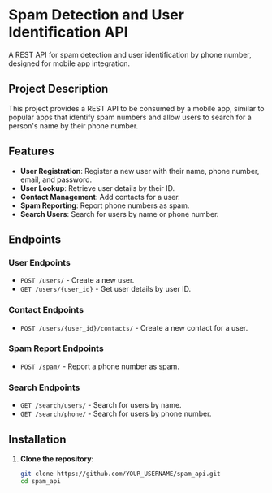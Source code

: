 # Spam Detection and User Identification API

A REST API for spam detection and user identification by phone number, designed for mobile app integration.

## Project Description

This project provides a REST API to be consumed by a mobile app, similar to popular apps that identify spam numbers and allow users to search for a person's name by their phone number.

## Features

- **User Registration**: Register a new user with their name, phone number, email, and password.
- **User Lookup**: Retrieve user details by their ID.
- **Contact Management**: Add contacts for a user.
- **Spam Reporting**: Report phone numbers as spam.
- **Search Users**: Search for users by name or phone number.

## Endpoints

### User Endpoints

- `POST /users/` - Create a new user.
- `GET /users/{user_id}` - Get user details by user ID.

### Contact Endpoints

- `POST /users/{user_id}/contacts/` - Create a new contact for a user.

### Spam Report Endpoints

- `POST /spam/` - Report a phone number as spam.

### Search Endpoints

- `GET /search/users/` - Search for users by name.
- `GET /search/phone/` - Search for users by phone number.




## Installation

1. **Clone the repository**:
   ```sh
   git clone https://github.com/YOUR_USERNAME/spam_api.git
   cd spam_api
